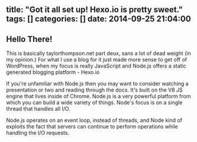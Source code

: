 title: "Got it all set up! Hexo.io is pretty sweet."
tags: []
categories: []
date: 2014-09-25 21:04:00
---
## Hello There!

This is basically taylorthompson.net part deux, sans a lot of dead weight (in my opinion.) For what I use a blog for it just made more sense to get off of WordPress, when my focus is really JavaScript and Node.js offers a static generated blogging platform - Hexo.io

If you're unfamiliar with Node.js then you may want to consider watching a presentation or two and reading through the docs. It's built on the V8 JS engine that lives inside of Chrome. Node.js is a very powerful platform from which you can build a wide variety of things. Node's focus is on a single thread that handles all I/O.

Node.js operates on an event loop, instead of threads, and Node kind of exploits the fact that servers can continue to perform operations while handling the I/O requests.

